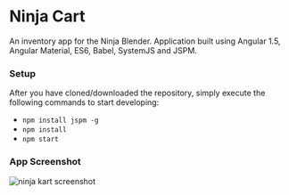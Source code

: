 # Ninja Cart

An inventory app for the Ninja Blender. Application built using Angular 1.5, Angular Material, ES6, Babel, SystemJS and JSPM.

### Setup

After you have cloned/downloaded the repository, simply execute the following commands to start developing:

* `npm install jspm -g`
* `npm install`
* `npm start`

### App Screenshot

![ninja kart screenshot](https://cloud.githubusercontent.com/assets/6364918/22184184/41c89974-e092-11e6-80c2-bc6c872fccd7.png)
